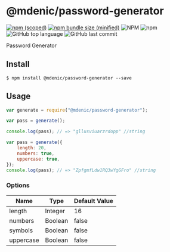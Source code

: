 # @mdenic/password-generator

[![npm (scoped)](https://img.shields.io/npm/v/@mdenic/password-generator.svg)](https://www.npmjs.com/package/@mdenic/password-generator)
[![npm bundle size (minified)](https://img.shields.io/bundlephobia/min/@mdenic/password-generator.svg)](https://www.npmjs.com/package/@mdenic/password-generator)
![NPM](https://img.shields.io/npm/l/@mdenic/password-generator)
![npm](https://img.shields.io/npm/dt/@mdenic/password-generator)
![GitHub top language](https://img.shields.io/github/languages/top/markoDenic/password-generator)
![GitHub last commit](https://img.shields.io/github/last-commit/markoDenic/password-generator)

Password Generator

## Install

```
$ npm install @mdenic/password-generator --save
```

## Usage

```js
var generate = require("@mdenic/password-generator");

var pass = generate();

console.log(pass); // => "gllusviuarzrdopp" //string

var pass = generate({
    length: 20,
    numbers: true,
    uppercase: true,
});
console.log(pass); // => "ZpfgmfLdw1RQ3wYgGFro" //string

```


### Options


|            Name          |                  Type                       | Default Value |
|--------------------------|---------------------------------------------|---------------|
| length                   | Integer                                     |       16      |
| numbers                  | Boolean                                     |     false     |
| symbols                  | Boolean                                     |     false     |
| uppercase                | Boolean                                     |     false     |